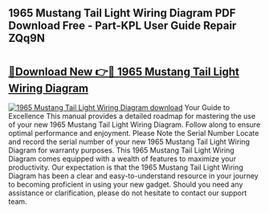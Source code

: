 ## 1965 Mustang Tail Light Wiring Diagram PDF Download Free - Part-KPL User Guide Repair ZQq9N

# <h2><a href="http://dfk9rcr.blite.top/?on=1965+Mustang+Tail+Light+Wiring+Diagram">🔗Download New 👉🔴 1965 Mustang Tail Light Wiring Diagram</a></h2>

[![1965 Mustang Tail Light Wiring Diagram download](https://i.imgur.com/lujVjoI.png)](http://dfk9rcr.blite.top/?on=1965+Mustang+Tail+Light+Wiring+Diagram)
Your Guide to Excellence This manual provides a detailed roadmap for mastering the use of your new 1965 Mustang Tail Light Wiring Diagram. Follow along to ensure optimal performance and enjoyment. Please Note the Serial Number Locate and record the serial number of your new 1965 Mustang Tail Light Wiring Diagram for warranty purposes. This 1965 Mustang Tail Light Wiring Diagram comes equipped with a wealth of features to maximize your productivity. Our expectation is that the 1965 Mustang Tail Light Wiring Diagram has been a clear and easy-to-understand resource in your journey to becoming proficient in using your new gadget. Should you need any assistance or clarification, please do not hesitate to contact our support team.
